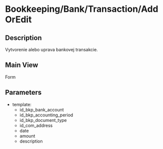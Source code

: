 # Bookkeeping/Bank/Transaction/AddOrEdit

## Description

Vytvorenie alebo uprava bankovej transakcie.

## Main View

Form

## Parameters

* template:
  * id_bkp_bank_account
  * id_bkp_accounting_period
  * id_bkp_document_type
  * id_com_address
  * date
  * amount
  * description



